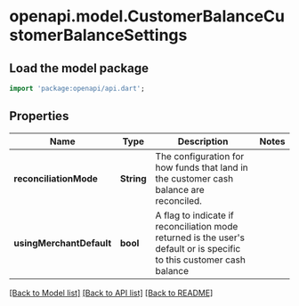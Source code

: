 # openapi.model.CustomerBalanceCustomerBalanceSettings

## Load the model package
```dart
import 'package:openapi/api.dart';
```

## Properties
Name | Type | Description | Notes
------------ | ------------- | ------------- | -------------
**reconciliationMode** | **String** | The configuration for how funds that land in the customer cash balance are reconciled. | 
**usingMerchantDefault** | **bool** | A flag to indicate if reconciliation mode returned is the user's default or is specific to this customer cash balance | 

[[Back to Model list]](../README.md#documentation-for-models) [[Back to API list]](../README.md#documentation-for-api-endpoints) [[Back to README]](../README.md)


